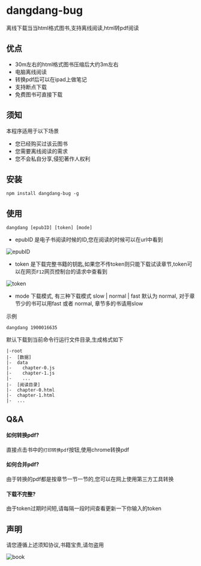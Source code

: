 # dangdang-bug

离线下载当当html格式图书,支持离线阅读,html转pdf阅读  

## 优点
* 30m左右的html格式图书压缩后大约3m左右
* 电脑离线阅读
* 转换pdf后可以在ipad上做笔记
* 支持断点下载
* 免费图书可直接下载

## 须知
本程序适用于以下场景

* 您已经购买过该云图书
* 您需要离线阅读的需求
* 您不会私自分享,侵犯著作人权利

## 安装
```shell script
npm install dangdang-bug -g
```

## 使用
```shell script
dangdang [epubID] [token] [mode]
```
* epubID 是电子书阅读时候的ID,您在阅读的时候可以在url中看到  

![epubID](https://i.loli.net/2020/09/24/tdo6ZTxeWrphsl9.png)

* token 是下载完整书籍的钥匙,如果您不传token则只能下载试读章节,token可以在网页`F12`网页控制台的请求中查看到  

![token](https://i.loli.net/2020/09/24/MG4dUeLusSkVq8F.png)

* mode 下载模式, 有三种下载模式 slow | normal | fast 默认为 normal, 对于章节少的书可以用fast 或者 normal, 章节多的书请用slow

示例
```shell script
dangdang 1900016635
```

默认下载到当前命令行运行文件目录,生成格式如下
```shell script
|-root
|-  [数据]
|-  data
|-    chapter-0.js
|-    chapter-1.js
|-    ...
|-  [阅读目录]
|-  chapter-0.html
|-  chapter-1.html
|-  ...   
```

## Q&A

#### 如何转换pdf?
直接点击书中的`打印转换pdf`按钮,使用chrome转换pdf

#### 如何合并pdf?
由于转换的pdf都是按章节一节一节的,您可以在网上使用第三方工具转换

#### 下载不完整?
由于token过期时间短,请每隔一段时间查看更新一下你输入的token

## 声明
请您遵循上述须知协议,书籍宝贵,请勿盗用  

![book](https://i.loli.net/2020/10/11/Gk59jbtEHMUWuxL.png)
